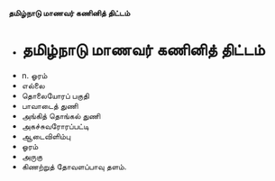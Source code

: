 **தமிழ்நாடு மாணவர் கணினித் திட்டம்**
- # தமிழ்நாடு மாணவர் கணினித் திட்டம்
- n. ஓரம்
- எல்லை
- தொலையோரப் பகுதி
- பாவாடைத் துணி
- அங்கித் தொங்கல் துணி
- அகச்சுவரோரப்பட்டி
- ஆடைவிளிம்பு
- ஓரம்
- அருகு
- கிணற்றுத் தோவளப்பாவு தளம்.

